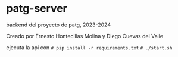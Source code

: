 # patg-server
backend del proyecto de patg, 2023-2024

Creado por Ernesto Hontecillas Molina y Diego Cuevas del Valle

ejecuta la api con
```# pip install -r requirements.txt```
```# ./start.sh```
